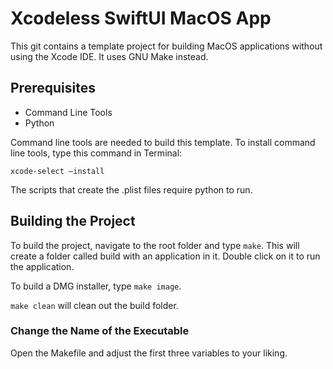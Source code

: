 # Xcodeless SwiftUI MacOS App

This git contains a template project for building MacOS applications without using the Xcode IDE. It uses GNU Make instead.

## Prerequisites 

- Command Line Tools
- Python

Command line tools are needed to build this template.
To install command line tools, type this command in Terminal:

```
xcode-select —install
```

The scripts that create the .plist files require python to run.

## Building the Project

To build the project, navigate to the root folder and type `make`. This will create a folder called build with an application in it. Double click on it to run the application.

To build a DMG installer, type `make image`.

`make clean` will clean out the build folder.

### Change the Name of the Executable

Open the Makefile and adjust the first three variables to your liking.
